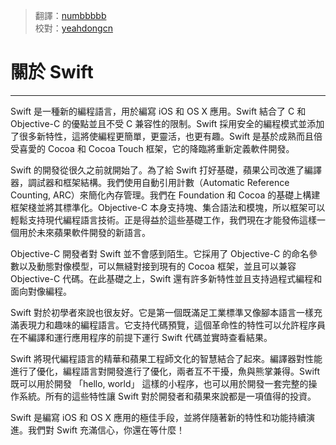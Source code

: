 > 翻譯：[numbbbbb](https://github.com/numbbbbb)  
> 校對：[yeahdongcn](https://github.com/yeahdongcn)

# 關於 Swift
-----------------

Swift 是一種新的編程語言，用於編寫 iOS 和 OS X 應用。Swift 結合了 C 和 Objective-C 的優點並且不受 C 兼容性的限制。Swift 採用安全的編程模式並添加了很多新特性，這將使編程更簡單，更靈活，也更有趣。Swift 是基於成熟而且倍受喜愛的 Cocoa 和 Cocoa Touch 框架，它的降臨將重新定義軟件開發。

Swift 的開發從很久之前就開始了。為了給 Swift 打好基礎，蘋果公司改進了編譯器，調試器和框架結構。我們使用自動引用計數（Automatic Reference Counting, ARC）來簡化內存管理。我們在 Foundation 和 Cocoa 的基礎上構建框架棧並將其標準化。Objective-C 本身支持塊、集合語法和模塊，所以框架可以輕鬆支持現代編程語言技術。正是得益於這些基礎工作，我們現在才能發佈這樣一個用於未來蘋果軟件開發的新語言。

Objective-C 開發者對 Swift 並不會感到陌生。它採用了 Objective-C 的命名參數以及動態對像模型，可以無縫對接到現有的 Cocoa 框架，並且可以兼容 Objective-C 代碼。在此基礎之上，Swift 還有許多新特性並且支持過程式編程和面向對像編程。

Swift 對於初學者來說也很友好。它是第一個既滿足工業標準又像腳本語言一樣充滿表現力和趣味的編程語言。它支持代碼預覽，這個革命性的特性可以允許程序員在不編譯和運行應用程序的前提下運行 Swift 代碼並實時查看結果。

Swift 將現代編程語言的精華和蘋果工程師文化的智慧結合了起來。編譯器對性能進行了優化，編程語言對開發進行了優化，兩者互不干擾，魚與熊掌兼得。Swift 既可以用於開發 「hello, world」 這樣的小程序，也可以用於開發一套完整的操作系統。所有的這些特性讓 Swift 對於開發者和蘋果來說都是一項值得的投資。

Swift 是編寫 iOS 和 OS X 應用的極佳手段，並將伴隨著新的特性和功能持續演進。我們對 Swift 充滿信心，你還在等什麼！
